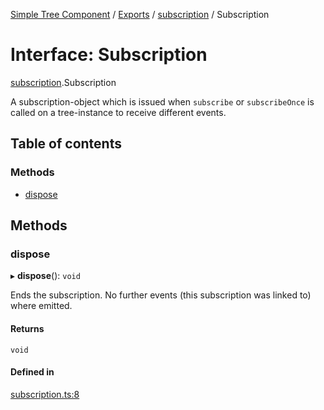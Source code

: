 [Simple Tree Component](../README.md) / [Exports](../modules.md) / [subscription](subscription.md) / Subscription

# Interface: Subscription

[subscription](subscription.md).Subscription

A subscription-object which is issued when `subscribe` or `subscribeOnce` is called on a tree-instance to receive different events.

## Table of contents

### Methods

- [dispose](subscription.Subscription.md#dispose)

## Methods

### dispose

▸ **dispose**(): `void`

Ends the subscription. No further events (this subscription was linked to) where emitted.

#### Returns

`void`

#### Defined in

[subscription.ts:8](https://github.com/ckotzbauer/simple-tree-component/blob/5395451/src/types/subscription.ts#L8)

